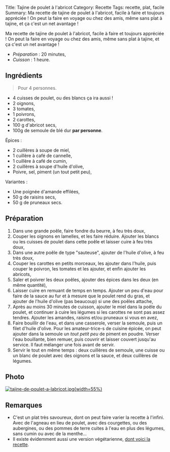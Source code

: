Title: Tajine de poulet à l'abricot
Category: Recette
Tags: recette, plat, facile
Summary: Ma recette de tajine de poulet à l'abricot, facile à faire et toujours appréciée ! On peut la faire en voyage ou chez des amis, même sans plat à tajine, et ça c'est un net avantage !

Ma recette de tajine de poulet à l'abricot, facile à faire et toujours appréciée ! On peut la faire en voyage ou chez des amis, même sans plat à tajine, et ça c'est un net avantage !

- *Préparation* : 20 minutes,
- *Cuisson* : 1 heure.


## Ingrédients
> Pour 4 personnes.

- 4 cuisses de poulet, ou des blancs ça ira aussi !
- 2 oignons,
- 3 tomates,
- 1 poivrons,
- 2 carottes,
- 100 g d'abricot secs,
- 100g de semoule de blé dur **par personne**.

Épices :

- 2 cuillères à soupe de miel,
- 1 cuillère à café de cannelle,
- 1 cuillère à café de cumin,
- 2 cuillères à soupe d'huile d'olive,
- Poivre, sel, piment (un tout petit peu),

Variantes :

- Une poignée d'amande effilées,
- 50 g de raisins secs,
- 50 g de pruneaux secs.


## Préparation

1. Dans une grande poêle, faire fondre du beurre, à feu très doux,
2. Couper les oignons en lamelles, et les faire réduire. Ajouter les blancs ou les cuisses de poulet dans cette poêle et laisser cuire à feu très doux,
3. Dans une autre poêle de type "sauteuse", ajouter de l'huile d'olive, à feu très doux,
4. Couper les carottes en petits morceaux, les ajouter dans l'huile, puis couper le poivron, les tomates et les ajouter, et enfin ajouter les abricots,
5. Saler et poivrer les deux poêles, ajouter des épices dans les deux (en même quantité),
6. Laisser cuire en remuant de temps en temps. Ajouter un peu d'eau pour faire de la sauce au fur et à mesure que le poulet rend du gras, et ajouter de l'huile d'olive (pas beaucoup) si une des poêles attache,
7. Après au moins 30 minutes de cuisson, ajouter le miel dans la poêle du poulet, et continuer à cuire les légumes si les carottes ne sont pas assez tendres. Ajouter les amandes, raisins et/ou pruneaux si vous en avez,
8. Faire bouillir de l'eau, et dans une casserole, verser la semoule, puis un filet d'huile d'olive. Pour les amateur-trice-s de cuisine épicée, on peut ajouter dans la semoule un *tout petit peu* de piment en poudre. Verser l'eau bouillante, bien remuer, puis couvrir et laisser couvert jusqu'au service. Il faut mélanger une fois avant de servir.
9. Servir le tout en même temps : deux cuillères de semoule, une cuisse ou un blanc de poulet avec des oignons et la sauce, et deux cuillères de légumes.

## Photo
[![tajine-de-poulet-a-labricot.jpg]({filename}images/tajine-de-poulet-a-labricot.jpg){width=55%}]({filename}images/tajine-de-poulet-a-labricot.jpg)

## Remarques
- C'est un plat très savoureux, dont on peut faire varier la recette à l'infini. Avec de l'agneau en lieu de poulet, avec des courgettes, ou des aubergines, ou des pommes de terre cuites à l'eau en plus des légumes, sans cumin ou avec de la menthe…
- Il existe évidemment aussi une version végétarienne, [dont voici la recette](tajine-vegetarien-a-labricot-et-aux-pruneaux.html).
